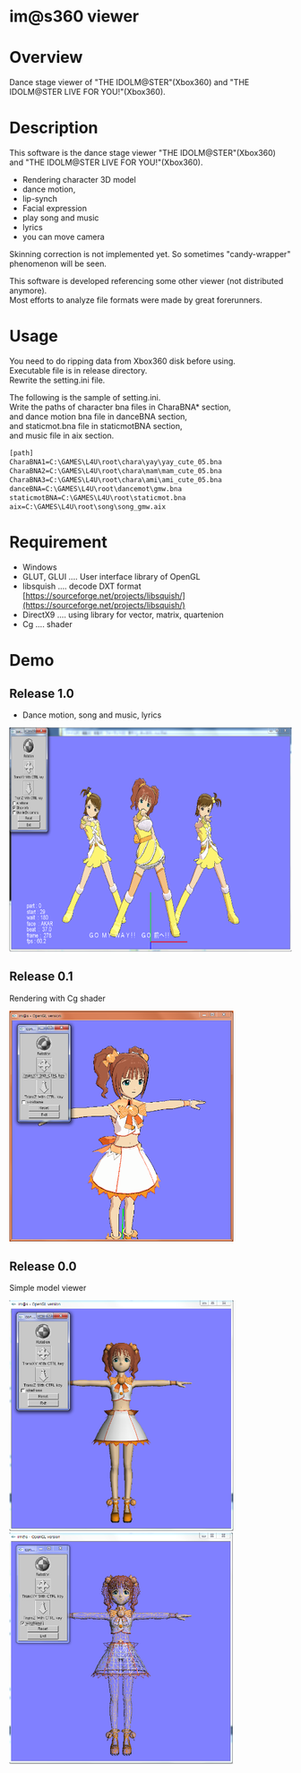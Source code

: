 # im@s360 viewer

# Overview

Dance stage viewer of "THE IDOLM@STER"(Xbox360) and "THE IDOLM@STER LIVE FOR YOU!"(Xbox360).


# Description

This software is the dance stage viewer "THE IDOLM@STER"(Xbox360) and "THE IDOLM@STER LIVE FOR YOU!"(Xbox360). 

- Rendering character 3D model
- dance motion,
- lip-synch
- Facial expression
- play song and music
- lyrics
- you can move camera

Skinning correction is not implemented yet. So sometimes "candy-wrapper" phenomenon will be seen.

This software is developed referencing some other viewer (not distributed anymore).  
Most efforts to analyze file formats were made by great forerunners.


# Usage

You need to do ripping data from Xbox360 disk before using.  
Executable file is in release directory.  
Rewrite the setting.ini file.

The following is the sample of setting.ini.  
Write the paths of character bna files in CharaBNA* section,  
and dance motion bna file in danceBNA section,  
and staticmot.bna file in staticmotBNA section,  
and music file in aix section.


    [path]
    CharaBNA1=C:\GAMES\L4U\root\chara\yay\yay_cute_05.bna
    CharaBNA2=C:\GAMES\L4U\root\chara\mam\mam_cute_05.bna
    CharaBNA3=C:\GAMES\L4U\root\chara\ami\ami_cute_05.bna
    danceBNA=C:\GAMES\L4U\root\dancemot\gmw.bna
    staticmotBNA=C:\GAMES\L4U\root\staticmot.bna
    aix=C:\GAMES\L4U\root\song\song_gmw.aix



# Requirement

- Windows  
- GLUT, GLUI .... User interface library of OpenGL  
- libsquish .... decode DXT format [https://sourceforge.net/projects/libsquish/](https://sourceforge.net/projects/libsquish/)  
- DirectX9 .... using library for vector, matrix, quartenion  
- Cg .... shader  


# Demo

## Release 1.0

- Dance motion, song and music, lyrics
<img src="./image/gmw.png" height=400>


## Release 0.1
Rendering with Cg shader

<img src="./image/yayoi_glui3.png" width=400>

## Release 0.0
Simple model viewer

<img src="./image/yayoi_glui1.png" width=400>
<img src="./image/yayoi_glui2.png" width=400>





